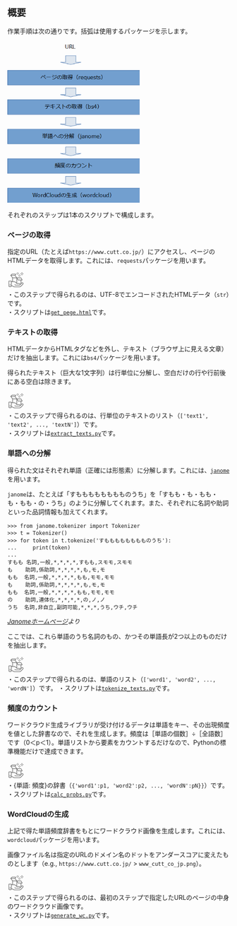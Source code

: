 ## 概要

作業手順は次の通りです。括弧は使用するパッケージを示します。

<img src="./Images/procedure.png" width="300">

それぞれのステップは1本のスクリプトで構成します。


### ページの取得

指定のURL（たとえば`https://www.cutt.co.jp/`）にアクセスし、ページのHTMLデータを取得します。これには、`requests`パッケージを用います。

![Deliverable](./Images/deliverable.png)  
・このステップで得られるのは、UTF-8でエンコードされたHTMLデータ（`str`）です。  
・スクリプトは[`get_pege.html`](./Codes/short_version/get_page.py "CODE")です。


### テキストの取得

HTMLデータからHTMLタグなどを外し、テキスト（ブラウザ上に見える文章）だけを抽出します。これには`bs4`パッケージを用います。

得られたテキスト（巨大な1文字列）は行単位に分解し、空白だけの行や行前後にある空白は除きます。

![Deliverable](./Images/deliverable.png)  
・このステップで得られるのは、行単位のテキストのリスト（`['text1', 'text2', ..., 'textN']`）です。  
・スクリプトは[`extract_texts.py`](./Codes/short_version/extract_texts.py "CODE")です。


### 単語への分解

得られた文はそれぞれ単語（正確には形態素）に分解します。これには、[`janome`](https://mocobeta.github.io/janome/ "LINK")を用います。

`janome`は、たとえば「すもももももももものうち」を「すもも・も・もも・も・もも・の・うち」のように分解してくれます。また、それぞれに名詞や助詞といった品詞情報も加えてくれます。

```
>>> from janome.tokenizer import Tokenizer
>>> t = Tokenizer()
>>> for token in t.tokenize('すもももももももものうち'):
...     print(token)
...
すもも 名詞,一般,*,*,*,*,すもも,スモモ,スモモ
も    助詞,係助詞,*,*,*,*,も,モ,モ
もも  名詞,一般,*,*,*,*,もも,モモ,モモ
も    助詞,係助詞,*,*,*,*,も,モ,モ
もも  名詞,一般,*,*,*,*,もも,モモ,モモ
の    助詞,連体化,*,*,*,*,の,ノ,ノ
うち  名詞,非自立,副詞可能,*,*,*,うち,ウチ,ウチ
```
*[Janomeホームページ](https://mocobeta.github.io/janome/ "LINK")より*

ここでは、これら単語のうち名詞のもの、かつその単語長が2つ以上のものだけを抽出します。

![Deliverable](./Images/deliverable.png)  
・このステップで得られるのは、単語のリスト（`['word1', 'word2', ..., 'wordN']`）です。
・スクリプトは[`tokenize_texts.py`](./Codes/short_version/tokenize_texts.py "CODE")です。


### 頻度のカウント

ワードクラウド生成ライブラリが受け付けるデータは単語をキー、その出現頻度を値とした辞書なので、それを生成します。頻度は［単語の個数］÷［全語数］です（0＜p＜1）。単語リストから要素をカウントするだけなので、Pythonの標準機能だけで達成できます。

![Deliverable](./Images/deliverable.png)  
・{単語: 頻度}の辞書（`{'word1':p1, 'word2':p2, ..., 'wordN':pN}}`）です。  
・スクリプトは[`calc_probs.py`](./Codes/short_version/calc_probs.py "CODE")です。


### WordCloudの生成

上記で得た単語頻度辞書をもとにワードクラウド画像を生成します。これには、`wordcloud`パッケージを用います。

画像ファイル名は指定のURLのドメイン名のドットをアンダースコアに変えたものとします（e.g., `https://www.cutt.co.jp/` > `www_cutt_co_jp.png`）。

![Deliverable](./Images/deliverable.png)  
・このステップで得られるのは、最初のステップで指定したURLのページの中身のワードクラウド画像です。  
・スクリプトは[`generate_wc.py`](./Codes/short_version/generate_wc.py "CODE")です。
